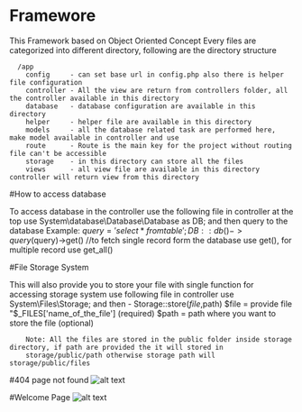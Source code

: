 # Framewore

This Framework based on Object Oriented Concept
Every files are categorized into different directory, following are the directory structure

      /app
        config     - can set base url in config.php also there is helper file configuration
        controller - All the view are return from controllers folder, all the controller available in this directory
        database   - database configuration are available in this directory
        helper     - helper file are available in this directory
        models     - all the database related task are performed here, make model available in controller and use
        route      - Route is the main key for the project without routing file can't be accessible
        storage    - in this directory can store all the files
        views      - all view file are available in this directory controller will return view from this directory


#How to access database

  To access database in the controller use the following file in controller at the top
    use System\database\Database\Database as DB;
    and then query to the database
    Example:
    $query = 'select * from table';
    DB::db()->query($query)->get() //to fetch single record form the database use get(), for multiple record use get_all()


#File Storage System

  This will also provide you to store your file with single function
  for accessing storage system use following file in controller
  use System\Files\Storage;
  and then - Storage::store($file,$path)
        $file = provide file "$_FILES['name_of_the_file'] (required)
        $path = path where you want to store the file (optional)

        Note: All the files are stored in the public folder inside storage directory, if path are provided the it will stored in
        storage/public/path otherwise storage path will storage/public/files

#404 page not found
![alt text](https://ibb.co/9WNhgp6)

#Welcome Page
![alt text](https://ibb.co/KD3rWV8)
